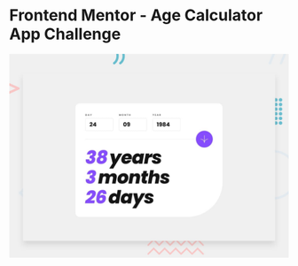 # Frontend Mentor - Age Calculator App Challenge

![Design preview for the Age calculator app coding challenge](./design/desktop-preview.jpg)
